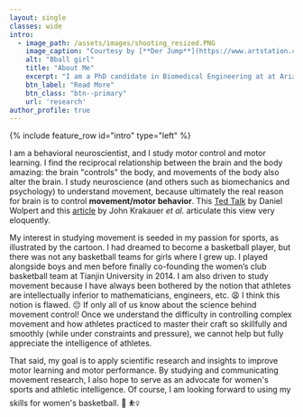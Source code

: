 ```yaml
---
layout: single
classes: wide
intro: 
  - image_path: /assets/images/shooting_resized.PNG
    image_caption: "Courtesy by [**Der Jump**](https://www.artstation.com/derjump)"
    alt: "Bball girl"
    title: "About Me"
    excerpt: "I am a PhD candidate in Biomedical Engineering at at Arizona State University. I work with [Dr. Schaefer](https://scholar.google.com/citations?user=gD8I6EYAAAAJ&hl=en) at the [Motor Rehabilitation and Learning Laboratory](http://www.mrllab.org/). I am currently studying  the feasibility of using neuromodulation techniques to modulate motor learning and performance."
    btn_label: "Read More"
    btn_class: "btn--primary"
    url: 'research'
author_profile: true
---
```


{% include feature_row id="intro" type="left" %}

I am a behavioral neuroscientist, and I study motor control and motor learning. I find the reciprocal relationship between the brain and the body amazing: the brain "controls" the body, and movements of the body also alter the brain. I study neuroscience (and others such as biomechanics and psychology) to understand movement, because ultimately the real reason for brain is to control <b>movement/motor behavior</b>. This [Ted Talk](https://youtu.be/7s0CpRfyYp8) by Daniel Wolpert and this [article](https://www.cell.com/neuron/pdf/S0896-6273(16)31040-6.pdf) by John Krakauer *et al.* articulate this view very eloquently.

My interest in studying movement is seeded in my passion for sports, as illustrated by the cartoon. I had dreamed to become a basketball player, but there was not any basketball teams for girls where I grew up. I played alongside boys and men before finally co-founding the women’s club basketball team at Tianjin University in 2014. I am also driven to study movement because I have always been bothered by the notion that athletes are intellectually inferior to mathematicians, engineers, etc.	:weary:	I think this notion is flawed. :pensive: If only all of us know about the science behind movement control! Once we understand the difficulty in controlling complex movement and how athletes practiced to master their craft so skillfully and smoothly (while under constraints and pressure), we cannot help but fully appreciate the intelligence of athletes.

That said, my goal is to apply scientific research and insights to improve motor learning and motor performance. By studying and communicating movement research, I also hope to serve as an advocate for women's sports and athletic intelligence. Of course, I am looking forward to using my skills for women's basketball. :basketball: :basketball_woman: 



